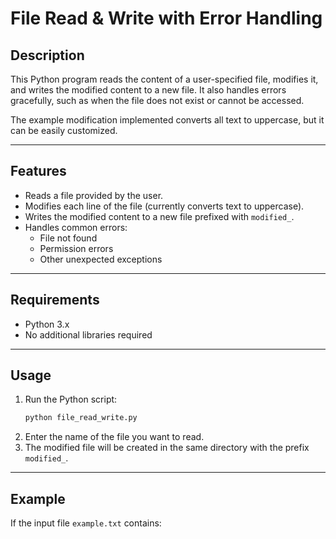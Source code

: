 # File Read & Write with Error Handling

## Description
This Python program reads the content of a user-specified file, modifies it, and writes the modified content to a new file. It also handles errors gracefully, such as when the file does not exist or cannot be accessed.  

The example modification implemented converts all text to uppercase, but it can be easily customized.

---

## Features
- Reads a file provided by the user.
- Modifies each line of the file (currently converts text to uppercase).
- Writes the modified content to a new file prefixed with `modified_`.
- Handles common errors:
  - File not found
  - Permission errors
  - Other unexpected exceptions

---

## Requirements
- Python 3.x
- No additional libraries required

---

## Usage
1. Run the Python script:
    ```bash
    python file_read_write.py
    ```
2. Enter the name of the file you want to read.
3. The modified file will be created in the same directory with the prefix `modified_`.

---

## Example
If the input file `example.txt` contains:
